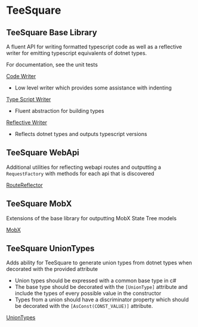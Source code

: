 # TeeSquare

## TeeSquare Base Library

A fluent API for writing formatted typescript code as well as a reflective writer for emitting typescript equivalents of dotnet types.

For documentation, see the unit tests

[Code Writer](https://github.com/tristanmenzel/TeeSquare/blob/master/src/TeeSquare.Tests/CodeWriterTests/CodeWriterTests.cs)
 - Low level writer which provides some assistance with indenting

[Type Script Writer](https://github.com/tristanmenzel/TeeSquare/blob/master/src/TeeSquare.Tests/TypeScriptWriterTest/TypeScriptWriterTests.cs)
 - Fluent abstraction for building types
 
[Reflective Writer](https://github.com/tristanmenzel/TeeSquare/blob/master/src/TeeSquare.Tests/Reflection/ReflectiveWriterTests.cs)
 - Reflects dotnet types and outputs typescript versions
 
## TeeSquare WebApi

Additional utilities for reflecting webapi routes and outputting a `RequestFactory` with methods for each api that is discovered

[RouteReflector](https://github.com/tristanmenzel/TeeSquare/tree/master/src/TeeSquare.WebApi.Tests)

## TeeSquare MobX

Extensions of the base library for outputting MobX State Tree models

[MobX](https://github.com/tristanmenzel/TeeSquare/blob/master/src/TeeSquare.Mobx.Tests/MobxModelTests.cs)

## TeeSquare UnionTypes

Adds ability for TeeSquare to generate union types from dotnet types when decorated with the provided attribute

 - Union types should be expressed with a common base type in c#
 - The base type should be decorated with the `[UnionType]` attribute and include the types of every possible value in the constructor
 - Types from a union should have a discriminator property which should be decorated with the `[AsConst(CONST_VALUE)]` attribute. 

[UnionTypes](https://github.com/tristanmenzel/TeeSquare/blob/master/src/TeeSquare.UnionTypes.Tests/UnionTypesTests.cs)



 


